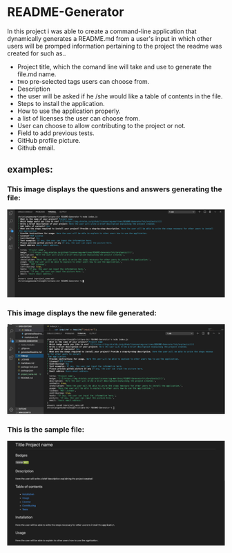 # README-Generator

In this project i was able to create a command-line application that dynamically generates a README.md from a user's input in which other users will be promped information pertaining to the project the readme was created for such as..

* Project title, which the comand line will take and use to generate the file.md name.
* two pre-selected tags users can choose from.
* Description
* the user will be asked if he /she would like a table of contents in the file.
* Steps to install the application.
* How to use the application properly.
* a list of licenses the user can choose from.
* User can choose to allow contributing to the project or not.
* Field to add previous tests.
* GitHub profile picture.
* Github email.

## examples:

### This image displays the questions and answers generating the file:

![questions](/asset/images/inputFieldImage1.jpg)

### This image displays the new file generated:

![file](/asset/images/sampleImage1.jpg)

### This is the sample file:

![sample](/asset/images/previewImage1.jpg)
